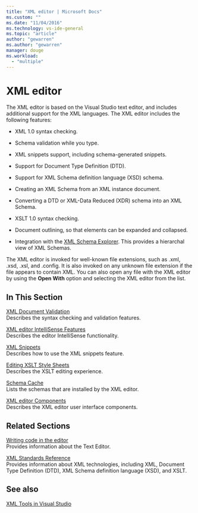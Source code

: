 ```yaml
---
title: "XML editor | Microsoft Docs"
ms.custom: ""
ms.date: "11/04/2016"
ms.technology: vs-ide-general
ms.topic: "article"
author: "gewarren"
ms.author: "gewarren"
manager: douge
ms.workload: 
  - "multiple"
---
```

# XML editor

The XML editor is based on the Visual Studio text editor, and includes additional support for the XML languages. The XML editor includes the following features:
  
-   XML 1.0 syntax checking.
  
-   Schema validation while you type.
  
-   XML snippets support, including schema-generated snippets.
  
-   Support for Document Type Definition (DTD).
  
-   Support for XML Schema definition language (XSD) schema.
  
-   Creating an XML Schema from an XML instance document.
  
-   Converting a DTD or XML-Data Reduced (XDR) schema into an XML Schema.
  
-   XSLT 1.0 syntax checking.
  
-   Document outlining, so that elements can be expanded and collapsed.
  
-   Integration with the [XML Schema Explorer](../xml-tools/xml-schema-explorer.md). This provides a hierarchal view of XML Schemas.

The XML editor is invoked for well-known file extensions, such as .xml, .xsd, .xsl, and .config. It is also invoked on any unknown file extension if the file appears to contain XML. You can also open any file with the XML editor by using the **Open With** option and selecting the XML editor from the list.

## In This Section

[XML Document Validation](../xml-tools/xml-document-validation.md)  
Describes the syntax checking and validation features.

[XML editor IntelliSense Features](../xml-tools/xml-editor-intellisense-features.md)  
Describes the editor IntelliSense functionality.

[XML Snippets](../xml-tools/xml-snippets.md)  
Describes how to use the XML snippets feature.

[Editing XSLT Style Sheets](../xml-tools/editing-xslt-style-sheets.md)  
Describes the XSLT editing experience.

[Schema Cache](../xml-tools/schema-cache.md)  
Lists the schemas that are installed by the XML editor.

[XML editor Components](../xml-tools/xml-editor-components.md)  
Describes the XML editor user interface components.

## Related Sections

[Writing code in the editor](../ide/writing-code-in-the-code-and-text-editor.md)  
Provides information about the Text Editor.

[XML Standards Reference](http://msdn.microsoft.com/79c78508-c9d0-423a-a00f-672e855de401)  
Provides information about XML technologies, including XML, Document Type Definition (DTD), XML Schema definition language (XSD), and XSLT.

## See also

[XML Tools in Visual Studio](../xml-tools/xml-tools-in-visual-studio.md)